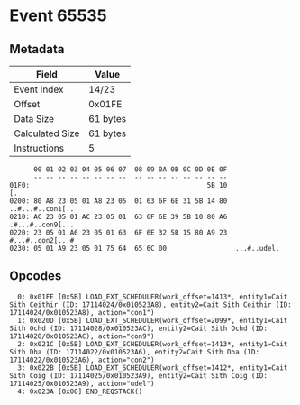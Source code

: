 # Event 65535

## Metadata

| Field           | Value    |
|-----------------|----------|
| Event Index     | 14/23    |
| Offset          | 0x01FE   |
| Data Size       | 61 bytes |
| Calculated Size | 61 bytes |
| Instructions    | 5        |

```
      00 01 02 03 04 05 06 07  08 09 0A 0B 0C 0D 0E 0F
      -- -- -- -- -- -- -- --  -- -- -- -- -- -- -- --
01F0:                                            5B 10                [.
0200: 80 A8 23 05 01 A8 23 05  01 63 6F 6E 31 5B 14 80  ..#...#..con1[..
0210: AC 23 05 01 AC 23 05 01  63 6F 6E 39 5B 10 80 A6  .#...#..con9[...
0220: 23 05 01 A6 23 05 01 63  6F 6E 32 5B 15 80 A9 23  #...#..con2[...#
0230: 05 01 A9 23 05 01 75 64  65 6C 00                 ...#..udel.     
```

## Opcodes

```
  0: 0x01FE [0x5B] LOAD_EXT_SCHEDULER(work_offset=1413*, entity1=Cait Sith Ceithir (ID: 17114024/0x010523A8), entity2=Cait Sith Ceithir (ID: 17114024/0x010523A8), action="con1")
  1: 0x020D [0x5B] LOAD_EXT_SCHEDULER(work_offset=2099*, entity1=Cait Sith Ochd (ID: 17114028/0x010523AC), entity2=Cait Sith Ochd (ID: 17114028/0x010523AC), action="con9")
  2: 0x021C [0x5B] LOAD_EXT_SCHEDULER(work_offset=1413*, entity1=Cait Sith Dha (ID: 17114022/0x010523A6), entity2=Cait Sith Dha (ID: 17114022/0x010523A6), action="con2")
  3: 0x022B [0x5B] LOAD_EXT_SCHEDULER(work_offset=1412*, entity1=Cait Sith Coig (ID: 17114025/0x010523A9), entity2=Cait Sith Coig (ID: 17114025/0x010523A9), action="udel")
  4: 0x023A [0x00] END_REQSTACK()
```

